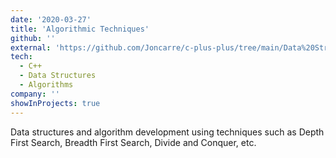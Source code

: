 ```yaml
---
date: '2020-03-27'
title: 'Algorithmic Techniques'
github: ''
external: 'https://github.com/Joncarre/c-plus-plus/tree/main/Data%20Structures%20and%20Algorithmic%20Techniques'
tech:
  - C++
  - Data Structures
  - Algorithms
company: ''
showInProjects: true
---
```


Data structures and algorithm development using techniques such as Depth First Search, Breadth First Search, Divide and Conquer, etc.
